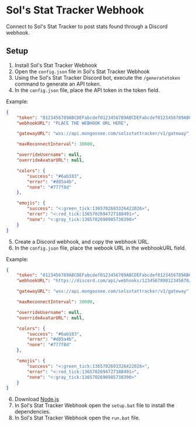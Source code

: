 # Sol's Stat Tracker Webhook
Connect to Sol's Stat Tracker to post stats found through a Discord webhook.

## Setup
1. Install Sol's Stat Tracker Webhook
2. Open the `config.json` file in Sol's Stat Tracker Webhook
3. Using the Sol's Stat Tracker Discord bot, execute the `/generatetoken` command to generate an API token.
4. In the `config.json` file, place the API token in the token field.

Example:
```json
{
    "token": "0123456789ABCDEFabcdef0123456789ABCDEFabcdef0123456789ABCDEFabcdef01234567",
    "webhookURL": "PLACE THE WEBHOOK URL HERE",

    "gatewayURL": "wss://api.mongoosee.com/solsstattracker/v1/gateway",

    "maxReconnectInterval": 30000,

    "overrideUsername": null,
    "overrideAvatarURL": null,

    "colors": {
        "success": "#6ab183",
        "error": "#d85a4b",
        "none": "#777f8d"
    },

    "emojis": {
        "success": "<:green_tick:1365702693326422026>",
        "error": "<:red_tick:1365702694727188491>",
        "none": "<:gray_tick:1365702690985738390>"
    }
}
```
5. Create a Discord webhook, and copy the webhook URL.
4. In the `config.json` file, place the webook URL in the webhookURL field.

Example:
```json
{
    "token": "0123456789ABCDEFabcdef0123456789ABCDEFabcdef0123456789ABCDEFabcdef01234567",
    "webhookURL": "https://discord.com/api/webhooks/123456789012345678/AbCdEfGhIjKlMnOpQrStUvWxYz0123456789abcdef",

    "gatewayURL": "wss://api.mongoosee.com/solsstattracker/v1/gateway",

    "maxReconnectInterval": 30000,

    "overrideUsername": null,
    "overrideAvatarURL": null,

    "colors": {
        "success": "#6ab183",
        "error": "#d85a4b",
        "none": "#777f8d"
    },

    "emojis": {
        "success": "<:green_tick:1365702693326422026>",
        "error": "<:red_tick:1365702694727188491>",
        "none": "<:gray_tick:1365702690985738390>"
    }
}
```


6. Download [Node.js](https://nodejs.org/en)
7. In Sol's Stat Tracker Webhook open the `setup.bat` file to install the dependencies.
8. In Sol's Stat Tracker Webhook open the `run.bat` file.
